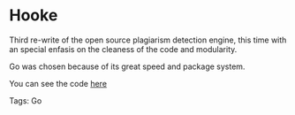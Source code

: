 # Hooke

Third re-write of the open source plagiarism detection engine,
this time with an special enfasis on the cleaness of the code
and modularity.

Go was chosen because of its great speed and package system.

You can see the code [here](https://github.com/hhhhhhhhhn/hooke)

Tags: Go